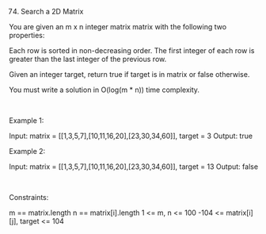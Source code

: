 74. Search a 2D Matrix

You are given an m x n integer matrix matrix with the following two properties:

Each row is sorted in non-decreasing order.
The first integer of each row is greater than the last integer of the previous row.

Given an integer target, return true if target is in matrix or false otherwise.

You must write a solution in O(log(m * n)) time complexity.

 

Example 1:

Input: matrix = [[1,3,5,7],[10,11,16,20],[23,30,34,60]], target = 3
Output: true


Example 2:

Input: matrix = [[1,3,5,7],[10,11,16,20],[23,30,34,60]], target = 13
Output: false


 

Constraints:

m == matrix.length
n == matrix[i].length
1 <= m, n <= 100
-104 <= matrix[i][j], target <= 104